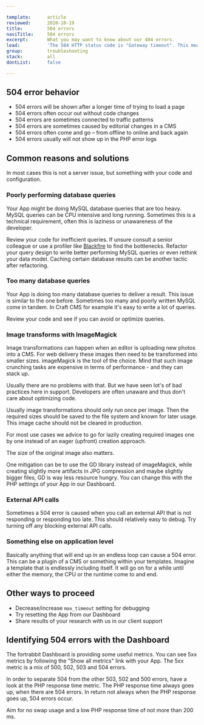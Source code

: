 ```yaml
---

template:      article
reviewed:      2020-10-19
title:         504 errors
naviTitle:     504 errors
excerpt:       What you may want to know about our 404 errors.
lead:          'The 504 HTTP status code is "Gateway timeout". This means that the request is taking too long to process or something is blocking execution. This article aims to help developers troubleshooting such errors.'
group:         troubleshooting
stack:         all
dontList:      false

---
```


## 504 error behavior

* 504 errors will be shown after a longer time of trying to load a page
* 504 errors often occur out without code changes
* 504 errors are sometimes connected to traffic patterns
* 504 errors are sometimes caused by editorial changes in a CMS
* 504 errors often come and go – from offline to online and back again
* 504 errors usually will not show up in the PHP error logs


## Common reasons and solutions

In most cases this is not a server issue, but something with your code and configuration.


### Poorly performing database queries 

Your App might be doing MySQL database queries that are too heavy. MySQL queries can be CPU intensive and long running. Sometimes this is a technical requirement, often this is laziness or unawareness of the developer. 

Review your code for inefficient queries. If unsure consult a senior colleague or use a profiler like [Blackfire](/blackfire) to find the bottlenecks. Refactor your query design to write better performing MySQL queries or even rethink your data model. Caching certain database results can be another tactic after refactoring.


### Too many database queries

Your App is doing too many database queries to deliver a result. This issue is similar to the one before. Sometimes too many and poorly written MySQL come in tandem. In Craft CMS for example it's easy to write a lot of queries.

Review your code and see if you can avoid or optimize queries.


### Image transforms with ImageMagick

Image transformations can happen when an editor is uploading new photos into a CMS. For web delivery these images then need to be transformed into smaller sizes. imageMagick is the tool of the choice. Mind that such image crunching tasks are expensive in terms of performance - and they can stack up.

Usually there are no problems with that. But we have seen lot's of bad practices here in support. Developers are often unaware and thus don't care about optimizing code. 

Usually image transformations should only run once per image. Then the required sizes should be saved to the file system and known for later usage. This image cache should not be cleared in production.

For most use cases we advice to go for lazily creating required images one by one instead of an eager (upfront) creation approach.

The size of the original image also matters.

One mitigation can be to use the GD library instead of imageMagick, while creating slightly more artifacts in JPG compression and maybe slightly bigger files, GD is way less resource hungry. You can change this with the PHP settings of your App in our Dashboard.


### External API calls

Sometimes a 504 error is caused when you call an external API that is not responding or responding too late. This should relatively easy to debug. Try turning off any blocking external API calls.


### Something else on application level

Basically anything that will end up in an endless loop can cause a 504 error. This can be a plugin of a CMS or something within your templates. Imagine a template that is endlessly including itself. It will go on for a while until either the memory, the CPU or the runtime come to and end.


## Other ways to proceed

* Decrease/increase `max_timeout` setting for debugging
* Try resetting the App from our Dashboard
* Share results of your research with us in our client support


## Identifying 504 errors with the Dashboard

The fortrabbit Dashboard is providing some useful metrics. You can see 5xx metrics by following the "Show all metrics" link with your App. The 5xx metric is a mix of 500, 502, 503 and 504 errors.

In order to separate 504 from the other 503, 502 and 500 errors, have a look at the PHP response time metric. The PHP response time always goes up, when there are 504 errors. In return not always when the PHP response goes up, 504 errors occur. 

Aim for no swap usage and a low PHP response time of not more than 200 ms. 
